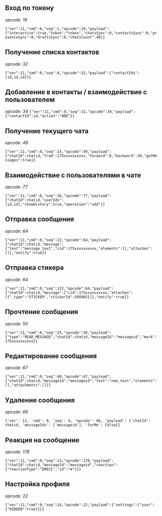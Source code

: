 ## Вход по токену

*opcode: 19*

```{"ver":11,"cmd":0,"seq":1,"opcode":19,"payload":{"interactive":true,"token":"token","chatsSync":0,"contactsSync":0,"presenceSync":0,"draftsSync":0,"chatsCount":40}}```


## Получение списка контактов

*opcode: 32*

```{"ver":11,"cmd":0,"seq":4,"opcode":32,"payload":{"contactIds":[id,id,id]}}```


## Добавление в контакты / взаимодействие с пользователем

*opcode: 34*
```{"ver":11,"cmd":0,"seq":32,"opcode":34,"payload":{"contactId":id,"action":"ADD"}}```


## Получение текущего чата

*opcode: 49*

```{"ver":11,"cmd":0,"seq":14,"opcode":49,"payload":{"chatId":chatid,"from":175xxxxxxxxxx,"forward":0,"backward":30,"getMessages":true}}```


## Взаимодействие с пользователями в чате

*opcode: 77*

```{"ver":11,"cmd":0,"seq":36,"opcode":77,"payload":{"chatId":chatid,"userIds":[id,id],"showHistory":true,"operation":"add"}}```


## Отправка сообщения

*opcode: 64*

```{"ver":11,"cmd":0,"seq":22,"opcode":64,"payload":{"chatId":chatid,"message":{"text":"message_text","cid":175xxxxxxxxxx,"elements":[],"attaches":[]},"notify":true}}```


## Отправка стикера

*opcode: 64*

```{"ver":11,"cmd":0,"seq":122,"opcode":64,"payload":{"chatId":chatid,"message":{"cid":175xxxxxxxxxx,"attaches":[{"_type":"STICKER","stickerId":598965}]},"notify":true}}```


## Прочтение сообщения

*opcode: 50*

```{"ver":11,"cmd":0,"seq":25,"opcode":50,"payload":{"type":"READ_MESSAGE","chatId":chatid,"messageId":"messageid","mark":175xxxxxxxxxx}}```


## Редактирование сообщения

*opcode: 67*

```{"ver":11,"cmd":0,"seq":40,"opcode":67,"payload":{"chatId":chatid,"messageId":"messageid","text":"new_text","elements":[],"attachments":[]}}```


## Удаление сообщения

*opcode: 66*

```{'ver': 11, 'cmd': 0, 'seq': 4, 'opcode': 66, 'payload': {'chatId': chatid, 'messageIds': ['messageid'], 'forMe': False}}```


## Реакция на сообщение

*opcode: 178*

```{"ver":11,"cmd":0,"seq":13,"opcode":178,"payload":{"chatId":chatid,"messageId":"messageid","reaction":{"reactionType":"EMOJI","id":"❤️"}}}```


## Настройка профиля

*opcode: 22*

```{"ver":11,"cmd":0,"seq":24,"opcode":22,"payload":{"settings":{"user":{"HIDDEN":true}}}}```


